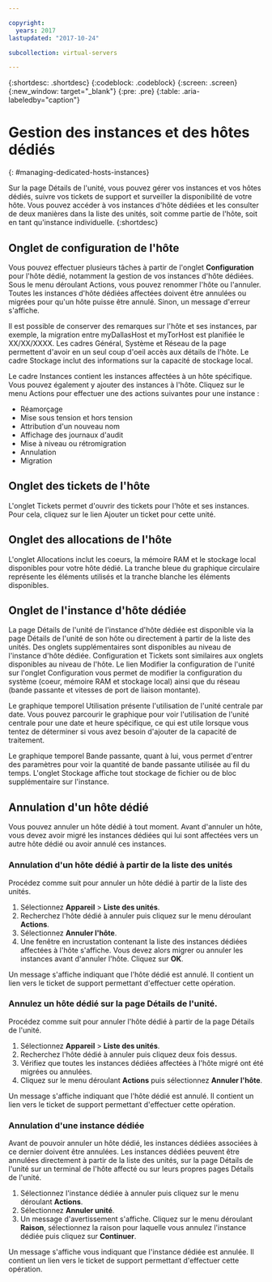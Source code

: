 ```yaml
---

copyright:
  years: 2017
lastupdated: "2017-10-24"

subcollection: virtual-servers

---
```


{:shortdesc: .shortdesc}
{:codeblock: .codeblock}
{:screen: .screen}
{:new_window: target="_blank"}
{:pre: .pre}
{:table: .aria-labeledby="caption"}

# Gestion des instances et des hôtes dédiés
{: #managing-dedicated-hosts-instances}

Sur la page Détails de l'unité, vous pouvez gérer vos instances et vos hôtes dédiés, suivre vos tickets de support et surveiller la disponibilité de votre hôte. Vous pouvez accéder à vos instances d'hôte dédiées et les consulter de deux manières dans la liste des unités, soit comme partie de l'hôte, soit en tant qu'instance individuelle.
{:shortdesc}

## Onglet de configuration de l'hôte
Vous pouvez effectuer plusieurs tâches à partir de l'onglet **Configuration** pour l'hôte dédié, notamment la gestion de vos instances d'hôte dédiées. Sous le menu déroulant Actions, vous pouvez renommer l'hôte ou l'annuler. Toutes les instances d'hôte dédiées affectées doivent être annulées ou migrées pour qu'un hôte puisse être annulé. Sinon, un message d'erreur s'affiche.

Il est possible de conserver des remarques sur l'hôte et ses instances, par exemple, la migration entre myDallasHost et myTorHost est planifiée le XX/XX/XXXX. Les cadres Général, Système et Réseau de la page permettent d'avoir en un seul coup d'oeil accès aux détails de l'hôte. Le cadre Stockage inclut des informations sur la capacité de stockage local.

Le cadre Instances contient les instances affectées à un hôte spécifique. Vous pouvez également y ajouter des instances à l'hôte. Cliquez sur le menu Actions pour effectuer une des actions suivantes pour une instance :

* Réamorçage
* Mise sous tension et hors tension
* Attribution d'un nouveau nom
*	Affichage des journaux d'audit
*	Mise à niveau ou rétromigration
*	Annulation
*	Migration

## Onglet des tickets de l'hôte
L'onglet Tickets permet d'ouvrir des tickets pour l'hôte et ses instances. Pour cela, cliquez sur le lien Ajouter un ticket pour cette unité.

## Onglet des allocations de l'hôte
L'onglet Allocations inclut les coeurs, la mémoire RAM et le stockage local disponibles pour votre hôte dédié. La tranche bleue du graphique circulaire représente les éléments utilisés et la tranche blanche les éléments disponibles.

## Onglet de l'instance d'hôte dédiée
La page Détails de l'unité de l'instance d'hôte dédiée est disponible via la page Détails de l'unité de son hôte ou directement à partir de la liste des unités. Des onglets supplémentaires sont disponibles au niveau de l'instance d'hôte dédiée. Configuration et Tickets sont similaires aux onglets disponibles au niveau de l'hôte. Le lien Modifier la configuration de l'unité sur l'onglet Configuration vous permet de modifier la configuration du système (coeur, mémoire RAM et stockage local) ainsi que du réseau (bande passante et vitesses de port de liaison montante).

Le graphique temporel Utilisation présente l'utilisation de l'unité centrale par date. Vous pouvez parcourir le graphique pour voir l'utilisation de l'unité centrale pour une date et heure spécifique, ce qui est utile lorsque vous tentez de déterminer si vous avez besoin d'ajouter de la capacité de traitement.

Le graphique temporel Bande passante, quant à lui, vous permet d'entrer des paramètres pour voir la quantité de bande passante utilisée au fil du temps. L'onglet Stockage affiche tout stockage de fichier ou de bloc supplémentaire sur l'instance.

## Annulation d'un hôte dédié
Vous pouvez annuler un hôte dédié à tout moment. Avant d'annuler un hôte, vous devez avoir migré les instances dédiées qui lui sont affectées vers un autre hôte dédié ou avoir annulé ces instances.
### Annulation d'un hôte dédié à partir de la liste des unités
Procédez comme suit pour annuler un hôte dédié à partir de la liste des unités.

1. Sélectionnez **Appareil** > **Liste des unités**.
2. Recherchez l'hôte dédié à annuler puis cliquez sur le menu déroulant **Actions**.
3. Sélectionnez **Annuler l'hôte**.
4. Une fenêtre en incrustation contenant la liste des instances dédiées affectées à l'hôte s'affiche. Vous devez alors migrer ou annuler les instances avant d'annuler l'hôte. Cliquez sur **OK**.

Un message s'affiche indiquant que l'hôte dédié est annulé. Il contient un lien vers le ticket de support permettant d'effectuer cette opération.
### Annulez un hôte dédié sur la page Détails de l'unité.
Procédez comme suit pour annuler l'hôte dédié à partir de la page Détails de l'unité.

1. Sélectionnez **Appareil** > **Liste des unités**.
2. Recherchez l'hôte dédié à annuler puis cliquez deux fois dessus.
3. Vérifiez que toutes les instances dédiées affectées à l'hôte migré ont été migrées ou annulées.
4. Cliquez sur le menu déroulant **Actions** puis sélectionnez **Annuler l'hôte**.

Un message s'affiche indiquant que l'hôte dédié est annulé. Il contient un lien vers le ticket de support permettant d'effectuer cette opération.

### Annulation d'une instance dédiée

Avant de pouvoir annuler un hôte dédié, les instances dédiées associées à ce dernier doivent être annulées. Les instances dédiées peuvent être annulées directement à partir de la liste des unités, sur la page Détails de l'unité sur un terminal de l'hôte affecté ou sur leurs propres pages Détails de l'unité.

1. Sélectionnez l'instance dédiée à annuler puis cliquez sur le menu déroulant **Actions**.
2. Sélectionnez **Annuler unité**.
3. Un message d'avertissement s'affiche. Cliquez sur le menu déroulant **Raison**, sélectionnez la raison pour laquelle vous annulez l'instance dédiée puis cliquez sur **Continuer**.

Un message s'affiche vous indiquant que l'instance dédiée est annulée. Il contient un lien vers le ticket de support permettant d'effectuer cette opération.
